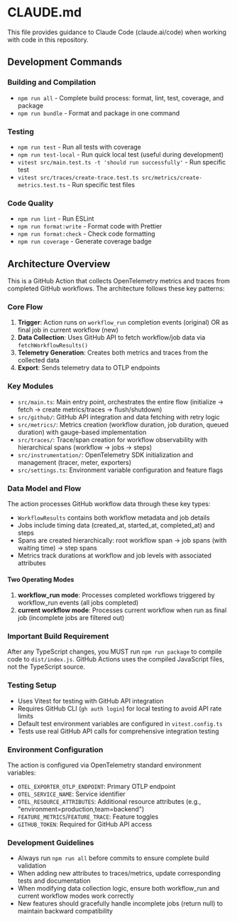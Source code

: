 # CLAUDE.md

This file provides guidance to Claude Code (claude.ai/code) when working with
code in this repository.

## Development Commands

### Building and Compilation

- `npm run all` - Complete build process: format, lint, test, coverage, and
  package
- `npm run bundle` - Format and package in one command

### Testing

- `npm run test` - Run all tests with coverage
- `npm run test-local` - Run quick local test (useful during development)
- `vitest src/main.test.ts -t 'should run successfully'` - Run specific test
- `vitest src/traces/create-trace.test.ts src/metrics/create-metrics.test.ts` -
  Run specific test files

### Code Quality

- `npm run lint` - Run ESLint
- `npm run format:write` - Format code with Prettier
- `npm run format:check` - Check code formatting
- `npm run coverage` - Generate coverage badge

## Architecture Overview

This is a GitHub Action that collects OpenTelemetry metrics and traces from
completed GitHub workflows. The architecture follows these key patterns:

### Core Flow

1. **Trigger**: Action runs on `workflow_run` completion events (original) OR as
   final job in current workflow (new)
2. **Data Collection**: Uses GitHub API to fetch workflow/job data via
   `fetchWorkflowResults()`
3. **Telemetry Generation**: Creates both metrics and traces from the collected
   data
4. **Export**: Sends telemetry data to OTLP endpoints

### Key Modules

- `src/main.ts`: Main entry point, orchestrates the entire flow (initialize →
  fetch → create metrics/traces → flush/shutdown)
- `src/github/`: GitHub API integration and data fetching with retry logic
- `src/metrics/`: Metrics creation (workflow duration, job duration, queued
  duration) with gauge-based implementation
- `src/traces/`: Trace/span creation for workflow observability with
  hierarchical spans (workflow → jobs → steps)
- `src/instrumentation/`: OpenTelemetry SDK initialization and management
  (tracer, meter, exporters)
- `src/settings.ts`: Environment variable configuration and feature flags

### Data Model and Flow

The action processes GitHub workflow data through these key types:

- `WorkflowResults` contains both workflow metadata and job details
- Jobs include timing data (created_at, started_at, completed_at) and steps
- Spans are created hierarchically: root workflow span → job spans (with waiting
  time) → step spans
- Metrics track durations at workflow and job levels with associated attributes

#### Two Operating Modes

1. **workflow_run mode**: Processes completed workflows triggered by
   workflow_run events (all jobs completed)
2. **current workflow mode**: Processes current workflow when run as final job
   (incomplete jobs are filtered out)

### Important Build Requirement

After any TypeScript changes, you MUST run `npm run package` to compile code to
`dist/index.js`. GitHub Actions uses the compiled JavaScript files, not the
TypeScript source.

### Testing Setup

- Uses Vitest for testing with GitHub API integration
- Requires GitHub CLI (`gh auth login`) for local testing to avoid API rate
  limits
- Default test environment variables are configured in `vitest.config.ts`
- Tests use real GitHub API calls for comprehensive integration testing

### Environment Configuration

The action is configured via OpenTelemetry standard environment variables:

- `OTEL_EXPORTER_OTLP_ENDPOINT`: Primary OTLP endpoint
- `OTEL_SERVICE_NAME`: Service identifier
- `OTEL_RESOURCE_ATTRIBUTES`: Additional resource attributes (e.g.,
  "environment=production,team=backend")
- `FEATURE_METRICS`/`FEATURE_TRACE`: Feature toggles
- `GITHUB_TOKEN`: Required for GitHub API access

### Development Guidelines

- Always run `npm run all` before commits to ensure complete build validation
- When adding new attributes to traces/metrics, update corresponding tests and
  documentation
- When modifying data collection logic, ensure both workflow_run and current
  workflow modes work correctly
- New features should gracefully handle incomplete jobs (return null) to
  maintain backward compatibility
